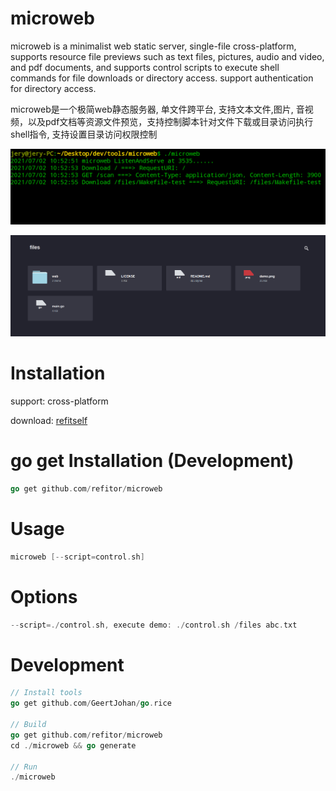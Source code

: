 # microweb
microweb is a minimalist web static server, single-file cross-platform, supports resource file previews such as text files, pictures, audio and video, and pdf documents, and supports control scripts to execute shell commands for file downloads or directory access. support authentication for directory access.

microweb是一个极简web静态服务器, 单文件跨平台, 支持文本文件,图片, 音视频，以及pdf文档等资源文件预览，支持控制脚本针对文件下载或目录访问执行shell指令, 支持设置目录访问权限控制

![image](demo.png)

![image](web.png)

# Installation

support: cross-platform

download: [refitself][1]

# go get Installation (Development)
```go
go get github.com/refitor/microweb
```

# Usage
```go
microweb [--script=control.sh]
```

# Options
```go
--script=./control.sh, execute demo: ./control.sh /files abc.txt
```

# Development
```go
// Install tools
go get github.com/GeertJohan/go.rice

// Build
go get github.com/refitor/microweb
cd ./microweb && go generate

// Run
./microweb

```

[1]: https://download.refitself.cn